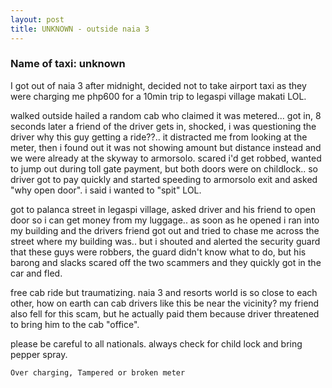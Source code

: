 ```yaml
---
layout: post
title: UNKNOWN - outside naia 3
---
```


### Name of taxi: unknown

I got out of naia 3 after midnight, decided not to take airport taxi as they were charging me php600 for a 10min trip to legaspi village makati LOL. 

walked outside hailed a random cab who claimed it was metered... got in, 8 seconds later a friend of the driver gets in, shocked, i was questioning the driver why this guy getting a ride??.. it distracted me from looking at the meter, then i found out it was not showing amount but distance instead and we were already at the skyway to armorsolo. scared i'd get robbed, wanted to jump out during toll gate payment, but both doors were on childlock.. so driver got to pay quickly and started speeding to armorsolo exit and asked "why open door". i said i wanted to "spit" LOL.


got to palanca street in legaspi village, asked driver and his friend to open door so i can get money from my luggage.. as soon as he opened i ran into my building and the drivers friend got out and tried to chase me across the street where my building was.. but i shouted and alerted the security guard that these guys were robbers, the guard didn't know what to do, but his barong and slacks scared off the two scammers and they quickly got in the car and fled. 

free cab ride but traumatizing. naia 3 and resorts world is so close to each other, how on earth can cab drivers like this be near the vicinity? my friend also fell for this scam, but he actually paid them because driver threatened to bring him to the cab "office". 

please be careful to all nationals. always check for child lock and bring pepper spray. 

```Over charging, Tampered or broken meter```
